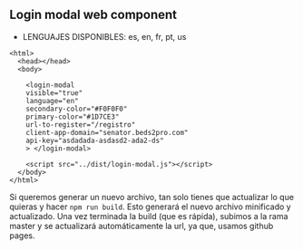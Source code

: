 ## Login modal web component

- LENGUAJES DISPONIBLES:  es, en, fr, pt, us

~~~
<html>
  <head></head>
  <body>

    <login-modal 
    visible="true" 
    language="en" 
    secondary-color="#F0F0F0" 
    primary-color="#1D7CE3"   
    url-to-register="/registro"
    client-app-domain="senator.beds2pro.com"
    api-key="asdadada-asdasd2-ada2-ds"
    > </login-modal>

    <script src="../dist/login-modal.js"></script>
  </body>
</html>
~~~

Si queremos generar un nuevo archivo, tan solo tienes que actualizar lo que quieras y hacer ```npm run build```. Esto generará el nuevo archivo minificado y actualizado. Una vez terminada la build (que es rápida), subimos a la rama master y se actualizará automáticamente la url, ya que, usamos github pages.
